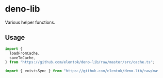 # deno-lib

Various helper functions.

## Usage

```ts
import {
  loadFromCache,
  saveToCache,
} from "https://github.com/elentok/deno-lib/raw/master/src/cache.ts";

import { existsSync } from "https://github.com/elentok/deno-lib/raw/master/src/fs.ts";
```
